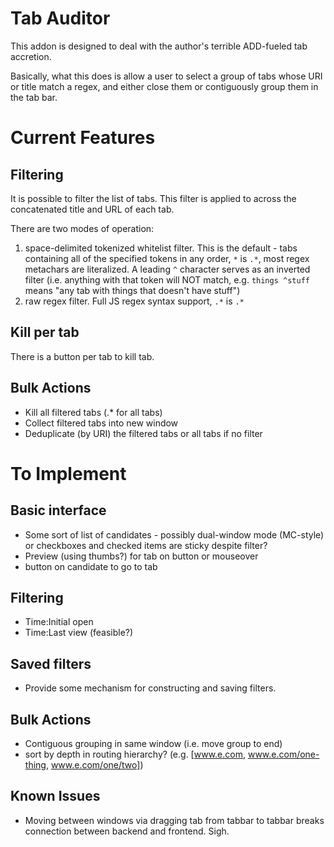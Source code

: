 # Tab Auditor

This addon is designed to deal with the author's terrible ADD-fueled tab accretion.

Basically, what this does is allow a user to select a group of tabs whose URI or title match a regex, and either close them or contiguously group them in the tab bar.

# Current Features

## Filtering

It is possible to filter the list of tabs. This filter is applied to across the concatenated title and URL of each tab.

There are two modes of operation:

1. space-delimited tokenized whitelist filter. This is the default - tabs containing all of the specified tokens in any order, `*` is `.*`, most regex metachars are literalized.  A leading `^` character serves as an inverted filter (i.e. anything with that token will NOT match, e.g. `things ^stuff` means "any tab with things that doesn't have stuff")
2. raw regex filter.  Full JS regex syntax support, `.*` is `.*` 

## Kill per tab

There is a button per tab to kill tab.

## Bulk Actions

- Kill all filtered tabs (.* for all tabs)
- Collect filtered tabs into new window
- Deduplicate (by URI) the filtered tabs or all tabs if no filter

# To Implement

## Basic interface
- Some sort of list of candidates - possibly dual-window mode (MC-style) or checkboxes and checked items are sticky despite filter?
- Preview (using thumbs?) for tab on button or mouseover
- button on candidate to go to tab

## Filtering
- Time:Initial open
- Time:Last view (feasible?)

## Saved filters
- Provide some mechanism for constructing and saving filters.

## Bulk Actions
- Contiguous grouping in same window (i.e. move group to end)
- sort by depth in routing hierarchy? (e.g. [www.e.com, www.e.com/one-thing, www.e.com/one/two])

## Known Issues
- Moving between windows via dragging tab from tabbar to tabbar breaks connection between backend and frontend. Sigh.
